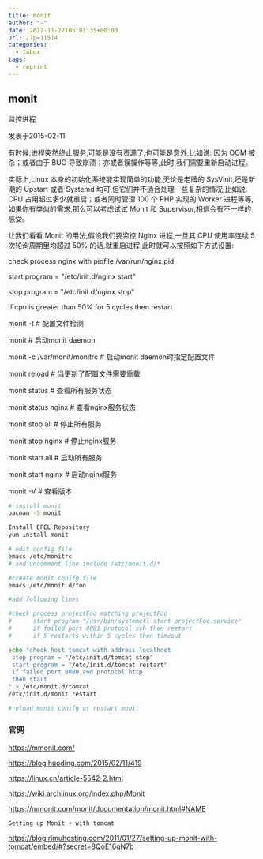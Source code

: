 ```yaml
---
title: monit
author: "-"
date: 2017-11-27T05:01:35+00:00
url: /?p=11514
categories:
  - Inbox
tags:
  - reprint
---
```

## monit
监控进程
  
发表于2015-02-11
  
有时候,进程突然终止服务,可能是没有资源了,也可能是意外,比如说: 因为 OOM 被杀；或者由于 BUG 导致崩溃；亦或者误操作等等,此时,我们需要重新启动进程。

实际上,Linux 本身的初始化系统能实现简单的功能,无论是老牌的 SysVinit,还是新潮的 Upstart 或者 Systemd 均可,但它们并不适合处理一些复杂的情况,比如说: CPU 占用超过多少就重启；或者同时管理 100 个 PHP 实现的 Worker 进程等等,如果你有类似的需求,那么可以考虑试试 Monit 和 Supervisor,相信会有不一样的感受。

让我们看看 Monit 的用法,假设我们要监控 Nginx 进程,一旦其 CPU 使用率连续 5 次轮询周期里均超过 50% 的话,就重启进程,此时就可以按照如下方式设置: 

check process nginx with pidfile /var/run/nginx.pid
      
start program = "/etc/init.d/nginx start"
      
stop program = "/etc/init.d/nginx stop"
      
if cpu is greater than 50% for 5 cycles then restart

monit -t # 配置文件检测
  
monit # 启动monit daemon
  
monit -c /var/monit/monitrc # 启动monit daemon时指定配置文件
  
monit reload # 当更新了配置文件需要重载
  
monit status # 查看所有服务状态
  
monit status nginx # 查看nginx服务状态
  
monit stop all # 停止所有服务
  
monit stop nginx # 停止nginx服务
  
monit start all # 启动所有服务
  
monit start nginx # 启动nginx服务
  
monit -V # 查看版本

```bash
# install monit
pacman -S monit

Install EPEL Repository
yum install monit

# edit config file
emacs /etc/monitrc
# and uncomment line include /etc/monit.d/*

#create monit conifg file
emacs /etc/monit.d/foo

#add following lines

#check process projectFoo matching projectFoo
#      start program "/usr/bin/systemctl start projectFoo.service"
#      if failed port 8081 protocol ssh then restart
#      if 5 restarts within 5 cycles then timeout

echo "check host tomcat with address localhost
 stop program = "/etc/init.d/tomcat stop"
 start program = "/etc/init.d/tomcat restart"
 if failed port 8080 and protocol http
 then start
" > /etc/monit.d/tomcat 
/etc/init.d/monit restart

#reload monit conifg or restart monit
```

### 官网

<https://mmonit.com/>

https://blog.huoding.com/2015/02/11/419
  
https://linux.cn/article-5542-2.html
  
https://wiki.archlinux.org/index.php/Monit
  
https://mmonit.com/monit/documentation/monit.html#NAME


  
    Setting up Monit + with tomcat
  


https://blog.rimuhosting.com/2011/01/27/setting-up-monit-with-tomcat/embed/#?secret=8QoE16qN7b